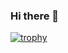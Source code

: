 ### Hi there 👋

[![trophy](https://github-profile-trophy.vercel.app/?username=lukasmittag)](https://github.com/lukasmittag/github-profile-trophy)

<!--
**lukasmittag/lukasmittag** is a ✨ _special_ ✨ repository because its `README.md` (this file) appears on your GitHub profile.

Here are some ideas to get you started:

- 🔭 I’m currently working on ...
- 🌱 I’m currently learning ...
- 👯 I’m looking to collaborate on ...
- 🤔 I’m looking for help with ...
- 💬 Ask me about ...
- 📫 How to reach me: ...
- 😄 Pronouns: ...
- ⚡ Fun fact: ...
-->
